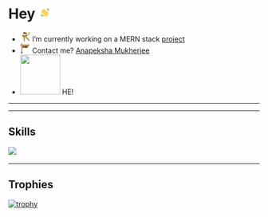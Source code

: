 # Hey <img src="./gifs/waving_hand.gif" width="25" height="25">

- <img src="./gifs/project_gif.gif" width="20" height="20"> I’m currently working on a MERN stack [project](https://github.com/anapeksha/mern-full-stack)
- <img src="./gifs/email_gif.gif" width="20" height="20"> Contact me? [Anapeksha Mukherjee](mailto:anapeksha.mukherjee@gmail.com)
- <img src="https://thumbs.gfycat.com/BossyBriskLcont-size_restricted.gif"  width="80" height="80"> HE!
<p></p>
<p></p>

---

<p></p>
<p></p>

---

<p></p>

## Skills

<p></p>

<a href="https://www.hackerrank.com/anapeksha"><img src="https://hrcdn.net/community-frontend/assets/brand/logo-new-white-green-a5cb16e0ae.svg" height=30></a>

<p></p>

---

<p></p>

## Trophies

<p></p>

[![trophy](https://github-profile-trophy.vercel.app/?username=anapeksha&theme=dracula)](https://github.com/ryo-ma/github-profile-trophy)
